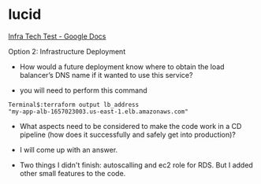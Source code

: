 # lucid


[Infra Tech Test - Google Docs](https://docs.google.com/document/d/1L-6EtftywQpkXodURnKG_OaAUQKVF2cuZ4JdKzHXiT8/edit#)

Option 2: Infrastructure Deployment

* How would a future deployment know where to obtain the load balancer’s DNS name if it wanted to use this service?

- you will need to perform this command

```
Terminal$:terraform output lb_address
"my-app-alb-1657023003.us-east-1.elb.amazonaws.com"
```

* What aspects need to be considered to make the code work in a CD pipeline (how does it successfully and safely get into production)?

- I will come up with an answer. 


* Two things I didn't finish: autoscalling and ec2 role for RDS. But I added other small features to the code.

